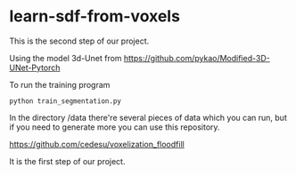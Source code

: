# learn-sdf-from-voxels

This is the second step of our project.

Using the model 3d-Unet from https://github.com/pykao/Modified-3D-UNet-Pytorch

To run the training program

```
python train_segmentation.py
```

In the directory /data there're several pieces of data which you can run, but if you need to generate more you can use this repository.

https://github.com/cedesu/voxelization_floodfill

It is the first step of our project.
